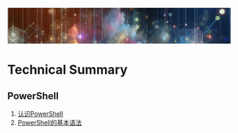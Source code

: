 
![lujiansong](Assets/Start.png)
# Technical Summary
## PowerShell
1. [认识PowerShell](PowerShell\1.认识PowerShell.md)
2. [PowerShell的基本语法](PowerShell\2.PowerShell基本语法.md)
